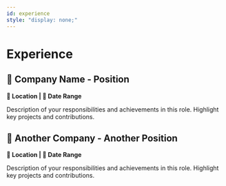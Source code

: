 ```yaml
---
id: experience
style: "display: none;"
---
```


# Experience

## 🏢 Company Name - Position
**📍 Location | 📅 Date Range**

Description of your responsibilities and achievements in this role. Highlight key projects and contributions.

## 🏢 Another Company - Another Position
**📍 Location | 📅 Date Range**

Description of your responsibilities and achievements in this role. Highlight key projects and contributions.
